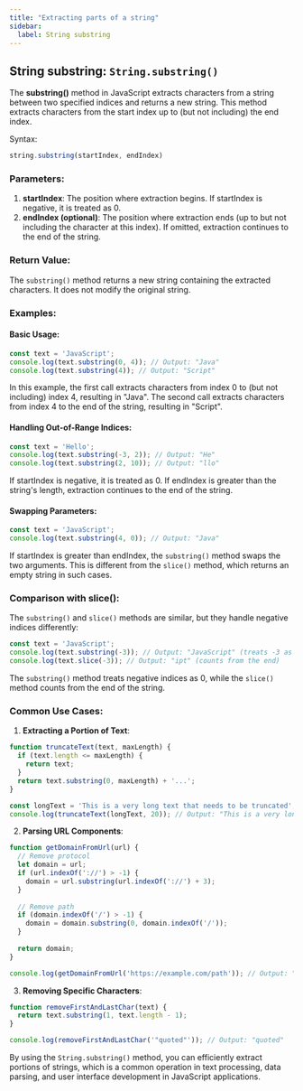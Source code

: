 ```yaml
---
title: "Extracting parts of a string"
sidebar:
  label: String substring
---
```


## String substring: `String.substring()`

The **substring()** method in JavaScript extracts characters from a string between two specified indices and returns a new string. This method extracts characters from the start index up to (but not including) the end index.

Syntax:
```javascript
string.substring(startIndex, endIndex)
```

### Parameters:

1. **startIndex**: The position where extraction begins. If startIndex is negative, it is treated as 0.
2. **endIndex (optional)**: The position where extraction ends (up to but not including the character at this index). If omitted, extraction continues to the end of the string.

### Return Value:

The `substring()` method returns a new string containing the extracted characters. It does not modify the original string.

### Examples:

#### Basic Usage:

```javascript
const text = 'JavaScript';
console.log(text.substring(0, 4)); // Output: "Java"
console.log(text.substring(4)); // Output: "Script"
```

In this example, the first call extracts characters from index 0 to (but not including) index 4, resulting in "Java". The second call extracts characters from index 4 to the end of the string, resulting in "Script".

#### Handling Out-of-Range Indices:

```javascript
const text = 'Hello';
console.log(text.substring(-3, 2)); // Output: "He"
console.log(text.substring(2, 10)); // Output: "llo"
```

If startIndex is negative, it is treated as 0. If endIndex is greater than the string's length, extraction continues to the end of the string.

#### Swapping Parameters:

```javascript
const text = 'JavaScript';
console.log(text.substring(4, 0)); // Output: "Java"
```

If startIndex is greater than endIndex, the `substring()` method swaps the two arguments. This is different from the `slice()` method, which returns an empty string in such cases.

### Comparison with slice():

The `substring()` and `slice()` methods are similar, but they handle negative indices differently:

```javascript
const text = 'JavaScript';
console.log(text.substring(-3)); // Output: "JavaScript" (treats -3 as 0)
console.log(text.slice(-3)); // Output: "ipt" (counts from the end)
```

The `substring()` method treats negative indices as 0, while the `slice()` method counts from the end of the string.

### Common Use Cases:

1. **Extracting a Portion of Text**:

```javascript
function truncateText(text, maxLength) {
  if (text.length <= maxLength) {
    return text;
  }
  return text.substring(0, maxLength) + '...';
}

const longText = 'This is a very long text that needs to be truncated';
console.log(truncateText(longText, 20)); // Output: "This is a very long..."
```

2. **Parsing URL Components**:

```javascript
function getDomainFromUrl(url) {
  // Remove protocol
  let domain = url;
  if (url.indexOf('://') > -1) {
    domain = url.substring(url.indexOf('://') + 3);
  }
  
  // Remove path
  if (domain.indexOf('/') > -1) {
    domain = domain.substring(0, domain.indexOf('/'));
  }
  
  return domain;
}

console.log(getDomainFromUrl('https://example.com/path')); // Output: "example.com"
```

3. **Removing Specific Characters**:

```javascript
function removeFirstAndLastChar(text) {
  return text.substring(1, text.length - 1);
}

console.log(removeFirstAndLastChar('"quoted"')); // Output: "quoted"
```

By using the `String.substring()` method, you can efficiently extract portions of strings, which is a common operation in text processing, data parsing, and user interface development in JavaScript applications. 